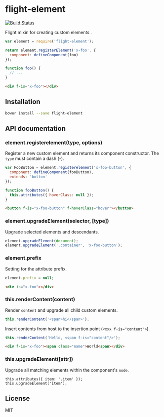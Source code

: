 flight-element
==============
[![Build Status](https://travis-ci.org/nkzawa/flight-element.svg)](https://travis-ci.org/nkzawa/flight-element)

Flight mixin for creating custom elements .

```js
var element = require('flight-element');

return element.registerElement('x-foo', {
  component: defineComponent(foo)
});

function foo() {
  // ...
}
```

```html
<div f-is="x-foo"></div>
```

## Installation

```bash
bower install --save flight-element
```

## API documentation

### element.registerelement(type, options)

Register a new custom element and returns its component constructor. The `type` must contain a dash (-).

```js
var FooButton = element.registerelement('x-foo-button', {
  component: defineComponent(fooButton),
  extends: 'button'
});

function fooButton() {
  this.attributes({ hoverClass: null });
}
```

```html
<button f-is="x-foo-button" f-hoverClass="hover"></button>
```

### element.upgradeElement(selector, [type])

Upgrade selected elements and descendants.

```js
element.upgradeElement(document);
element.upgradeElement('.container', 'x-foo-button');
```

### element.prefix

Setting for the attribute prefix.

```js
element.prefix = null;
```

```html
<div is="x-foo"></div>
```

### this.renderContent(content)

Render `content` and upgrade all child custom elements.

```js
this.renderContent('<span>hi</span>');
```

Insert contents from host to the insertion point (`<xxx f-is="content">`).

```js
this.renderContent('Hello, <span f-is="content"/>');
```

```html
<div f-is="x-foo"><span class="name">World<span></div>
```

### this.upgradeElement([attr])

Upgrade all matching elements within the component's `node`.

```
this.attributes({ item: '.item' });
this.upgradeElement('item');
```

## License

MIT
